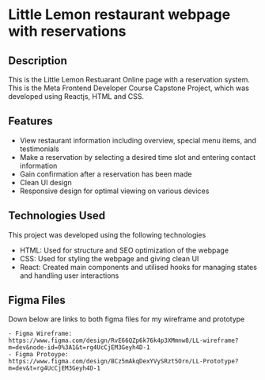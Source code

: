 # Little Lemon restaurant webpage with reservations

## Description

This is the Little Lemon Restuarant Online page with a reservation system. This is the Meta Frontend Developer Course Capstone Project, which was developed using Reactjs, HTML and CSS.

## Features

  - View restaurant information including overview, special menu items, and testimonials
  - Make a reservation by selecting a desired time slot and entering contact information
  - Gain confirmation after a reservation has been made
  - Clean UI design
  - Responsive design for optimal viewing on various devices

## Technologies Used

This project was developed using the following technologies

  - HTML: Used for structure and SEO optimization of the webpage
  - CSS: Used for styling the webpage and giving clean UI
  - React: Created main components and utilised hooks for managing states and handling user interactions

  ## Figma Files
  Down below are links to both figma files for my wireframe and prototype

    - Figma Wireframe: https://www.figma.com/design/RvE66QZp6k76k4p3XMmnw8/LL-wireframe?m=dev&node-id=0%3A1&t=rg4UcCjEM3Geyh4D-1
    - Figma Protoype: https://www.figma.com/design/BCz5mAkqDexYVySRzt5Orn/LL-Prototype?m=dev&t=rg4UcCjEM3Geyh4D-1